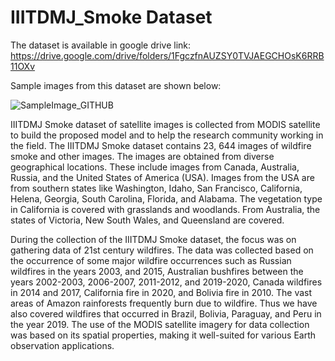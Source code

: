 # IIITDMJ_Smoke Dataset

The dataset is available in google drive link: https://drive.google.com/drive/folders/1FgczfnAUZSY0TVJAEGCHOsK6RRB11OXv

Sample images from this dataset are shown below:

![SampleImage_GITHUB](https://github.com/user-attachments/assets/44d4eddb-0c1c-40c3-954d-99deec7448e9)

IIITDMJ Smoke dataset of satellite images is collected from MODIS satellite to build the proposed model and to help the research community working in the field. The IIITDMJ Smoke dataset contains 23, 644 images of wildfire smoke and other images. The images are obtained from diverse geographical locations. These include images from Canada, Australia, Russia, and the United States of America (USA). Images from the USA are from southern states like Washington, Idaho, San Francisco, California, Helena, Georgia, South Carolina, Florida, and Alabama. The vegetation type in California is covered with grasslands and woodlands. From Australia, the states of Victoria, New South Wales, and Queensland are covered.

During the collection of the IIITDMJ Smoke dataset, the focus was on gathering data of 21st century wildfires. The data was collected based on the occurrence of some major wildfire occurrences such as Russian wildfires in the years 2003, and 2015, Australian bushfires between the years 2002-2003, 2006-2007, 2011-2012, and 2019-2020, Canada wildfires in 2014 and 2017, California fire in 2020, and Bolivia fire in 2010. The vast areas of Amazon rainforests frequently burn due to wildfire. Thus we have also covered wildfires that occurred in Brazil, Bolivia, Paraguay, and Peru in the year 2019. The use of the MODIS satellite imagery for data collection was based on its spatial properties, making it well-suited for various Earth observation applications.


